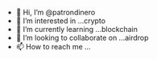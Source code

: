 - 👋 Hi, I’m @patrondinero
- 👀 I’m interested in ...crypto
- 🌱 I’m currently learning ...blockchain
- 💞️ I’m looking to collaborate on ...airdrop 
- 📫 How to reach me ...

<!---
patrondinero/patrondinero is a ✨ special ✨ repository because its `README.md` (this file) appears on your GitHub profile.
You can click the Preview link to take a look at your changes.
--->
